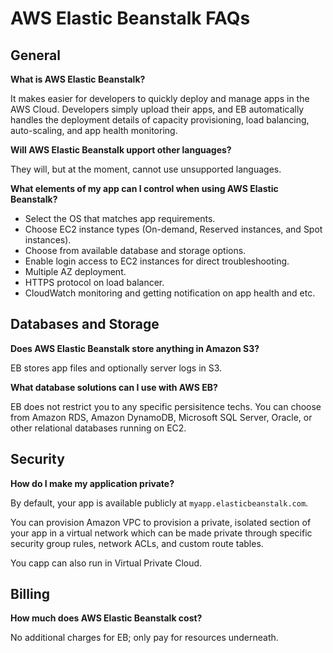 # AWS Elastic Beanstalk FAQs

## General

**What is AWS Elastic Beanstalk?**

It makes easier for developers to quickly deploy and manage apps in the AWS
Cloud. Developers simply upload their apps, and EB automatically handles the
deployment details of capacity provisioning, load balancing, auto-scaling, and
app health monitoring.

**Will AWS Elastic Beanstalk upport other languages?**

They will, but at the moment, cannot use unsupported languages.

**What elements of my app can I control when using AWS Elastic Beanstalk?**

- Select the OS that matches app requirements.
- Choose EC2 instance types (On-demand, Reserved instances, and Spot
  instances).
- Choose from available database and storage options.
- Enable login access to EC2 instances for direct troubleshooting.
- Multiple AZ deployment.
- HTTPS protocol on load balancer.
- CloudWatch monitoring and getting notification on app health and etc.

## Databases and Storage

**Does AWS Elastic Beanstalk store anything in Amazon S3?**

EB stores app files and optionally server logs in S3.

**What database solutions can I use with AWS EB?**

EB does not restrict you to any specific persisitence techs. You can choose
from Amazon RDS, Amazon DynamoDB, Microsoft SQL Server, Oracle, or other
relational databases running on EC2.

## Security

**How do I make my application private?**

By default, your app is available publicly at `myapp.elasticbeanstalk.com`.

You can provision Amazon VPC to provision a private, isolated section of your
app in a virtual network which can be made private through specific security
group rules, network ACLs, and custom route tables.

You capp can also run in Virtual Private Cloud.

## Billing

**How much does AWS Elastic Beanstalk cost?**

No additional charges for EB; only pay for resources underneath.


